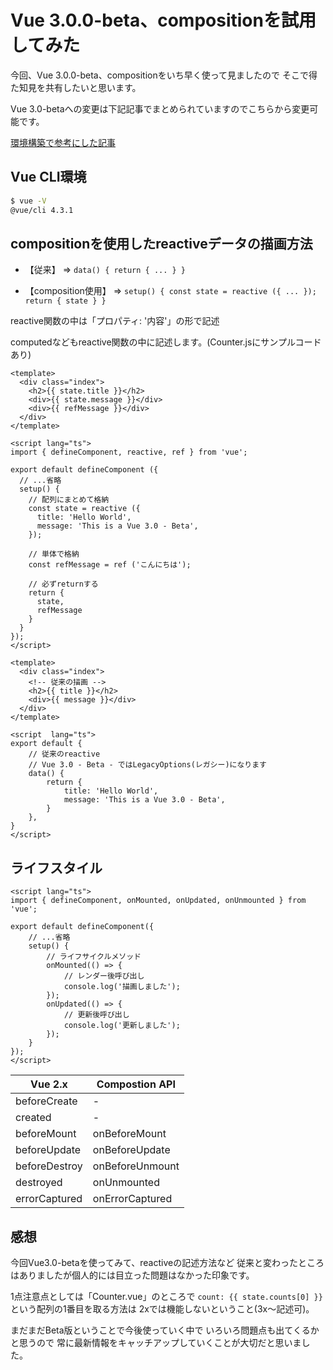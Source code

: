 # Vue 3.0.0-beta、compositionを試用してみた
今回、Vue 3.0.0-beta、compositionをいち早く使って見ましたので
そこで得た知見を共有したいと思います。

Vue 3.0-betaへの変更は下記記事でまとめられていますのでこちらから変更可能です。

[環境構築で参考にした記事](https://qiita.com/mascii/items/331c084d8e2d6c68197f)

## Vue CLI環境

```bash
$ vue -V
@vue/cli 4.3.1
```

## compositionを使用したreactiveデータの描画方法

- 【従来】 => `data() { return { ... } }`

- 【composition使用】 => ` setup() { const state = reactive ({ ... }); return { state } } `

reactive関数の中は「プロパティ: '内容'」の形で記述

computedなどもreactive関数の中に記述します。(Counter.jsにサンプルコードあり)

```vue
<template>
  <div class="index">
    <h2>{{ state.title }}</h2>
    <div>{{ state.message }}</div>
    <div>{{ refMessage }}</div>
  </div>
</template>

<script lang="ts">
import { defineComponent, reactive, ref } from 'vue';

export default defineComponent ({
  // ...省略
  setup() { 
    // 配列にまとめて格納
    const state = reactive ({
      title: 'Hello World',
      message: 'This is a Vue 3.0 - Beta',
    });
    
    // 単体で格納
    const refMessage = ref ('こんにちは');

    // 必ずreturnする
    return {
      state,
      refMessage
    }
  }
});
</script>
```

```vue
<template>
  <div class="index">  
    <!-- 従来の描画 -->
    <h2>{{ title }}</h2>
    <div>{{ message }}</div>
  </div>
</template>

<script  lang="ts">
export default {
    // 従来のreactive
    // Vue 3.0 - Beta - ではLegacyOptions(レガシー)になります
    data() {
        return {
            title: 'Hello World',
            message: 'This is a Vue 3.0 - Beta',
        }
    },
}
</script>
```

## ライフスタイル

```vue
<script lang="ts">
import { defineComponent, onMounted, onUpdated, onUnmounted } from 'vue';

export default defineComponent({
    // ...省略
    setup() {
        // ライフサイクルメソッド
        onMounted(() => {
            // レンダー後呼び出し
            console.log('描画しました');
        });
        onUpdated(() => {
            // 更新後呼び出し
            console.log('更新しました');
        });
    }
});
</script>
```

|  Vue 2.x  |  Compostion API  |
| ---- | ---- |
|  beforeCreate  |  -  |
|  created  |  -  |
|  beforeMount  |  onBeforeMount  |
|  beforeUpdate  |  onBeforeUpdate  |
|  beforeDestroy  |  onBeforeUnmount  |
|  destroyed  |  onUnmounted  |
|  errorCaptured  |  onErrorCaptured  |

## 感想

今回Vue3.0-betaを使ってみて、reactiveの記述方法など
従来と変わったところはありましたが個人的には目立った問題はなかった印象です。

1点注意点としては「Counter.vue」のところで
`count: {{ state.counts[0] }}`という配列の1番目を取る方法は
2xでは機能しないということ(3x〜記述可)。

まだまだBeta版ということで今後使っていく中で
いろいろ問題点も出てくるかと思うので
常に最新情報をキャッチアップしていくことが大切だと思いました。